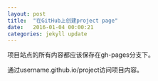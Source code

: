 ```yaml
---
layout: post
title:  "在GitHub上创建project page"
date:   2016-01-04 00:00:21
categories: jekyll update
---
```


项目站点的所有内容都应该保存在gh-pages分支下。

通过username.github.io/project访问项目内容。

